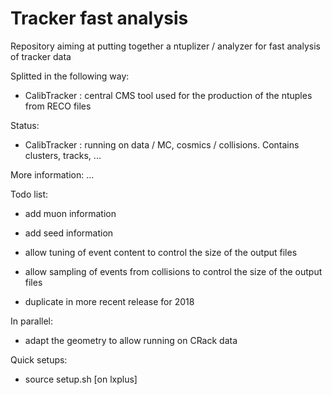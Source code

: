 # Tracker fast analysis

Repository aiming at putting together a ntuplizer / analyzer for fast analysis of tracker data

Splitted in the following way:
- CalibTracker : central CMS tool used for the production of the ntuples from RECO files

Status:
- CalibTracker : running on data / MC, cosmics / collisions. Contains clusters, tracks, ...

More information:
...

Todo list:
- add muon information
- add seed information
- allow tuning of event content to control the size of the output files
- allow sampling of events from collisions to control the size of the output files

- duplicate in more recent release for 2018

In parallel:
- adapt the geometry to allow running on CRack data

Quick setups:
- source setup.sh [on lxplus]
